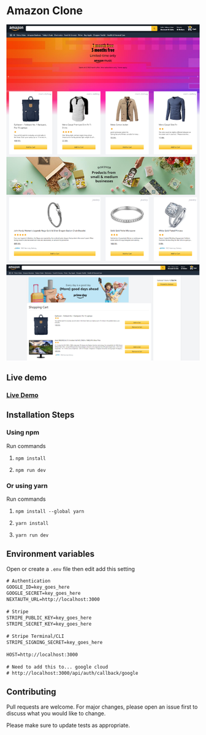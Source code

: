 # Amazon Clone
![Template Screenshot](TemplateScreenshot.png?raw=true "Template Screenshot")
![Template Screenshot](TemplateScreenshot1.png?raw=true "Template Screenshot")
## Live demo
### [Live Demo](https://amazon-clone-sahinur.vercel.app)

## Installation Steps

### Using npm

Run commands

1) ```npm install```


2) ```npm run dev```


### Or using yarn

Run commands 

1) ```npm install --global yarn```

2) ```yarn install```

3) ```yarn run dev```

## Environment variables

Open or create a `.env` file then edit add this setting

```
# Authentication
GOOGLE_ID=key_goes_here
GOOGLE_SECRET=key_goes_here
NEXTAUTH_URL=http://localhost:3000

# Stripe
STRIPE_PUBLIC_KEY=key_goes_here
STRIPE_SECRET_KEY=key_goes_here

# Stripe Terminal/CLI
STRIPE_SIGNING_SECRET=key_goes_here

HOST=http://localhost:3000

# Need to add this to... google cloud
# http://localhost:3000/api/auth/callback/google
```



## Contributing
Pull requests are welcome. For major changes, please open an issue first to discuss what you would like to change.

Please make sure to update tests as appropriate.

